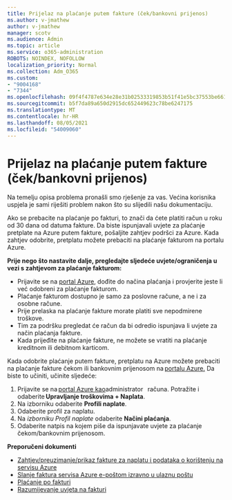 ```yaml
---
title: Prijelaz na plaćanje putem fakture (ček/bankovni prijenos)
ms.author: v-jmathew
author: v-jmathew
manager: scotv
ms.audience: Admin
ms.topic: article
ms.service: o365-administration
ROBOTS: NOINDEX, NOFOLLOW
localization_priority: Normal
ms.collection: Adm_O365
ms.custom:
- "9004168"
- "7344"
ms.openlocfilehash: 09f4f4787e634e28e31b02533319853b51f41e5bc37553be6615c2389063818c
ms.sourcegitcommit: b5f7da89a650d2915dc652449623c78be6247175
ms.translationtype: MT
ms.contentlocale: hr-HR
ms.lasthandoff: 08/05/2021
ms.locfileid: "54009060"
---
```

# <a name="switch-to-pay-by-invoice-checkwire-transfer"></a>Prijelaz na plaćanje putem fakture (ček/bankovni prijenos)

Na temelju opisa problema pronašli smo rješenje za vas. Većina korisnika uspjela je sami riješiti problem nakon što su slijedili našu dokumentaciju.

Ako se prebacite na plaćanje po fakturi, to znači da ćete platiti račun u roku od 30 dana od datuma fakture. Da biste ispunjavali uvjete za plaćanje pretplate na Azure putem fakture, pošaljite zahtjev podršci za Azure. Kada zahtjev odobrite, pretplatu možete prebaciti na plaćanje fakturom na portalu Azure.

**Prije nego što nastavite dalje, pregledajte sljedeće uvjete/ograničenja u vezi s zahtjevom za plaćanje fakturom:**

- Prijavite se na [portal Azure](https://portal.azure.com/), dođite do načina plaćanja i provjerite jeste li već odobreni za plaćanje fakturom.
- Plaćanje fakturom dostupno je samo za poslovne račune, a ne i za osobne račune.
- Prije prelaska na plaćanje fakture morate platiti sve nepodmirene troškove.
- Tim za podršku pregledat će račun da bi odredio ispunjava li uvjete za način plaćanja fakture.
- Kada prijeđite na plaćanje fakture, ne možete se vratiti na plaćanje kreditnom ili debitnom karticom.

Kada odobrite plaćanje putem fakture, pretplatu na Azure možete prebaciti na plaćanje fakture čekom ili bankovnim prijenosom na [portalu Azure.](https://portal.azure.com/)
Da biste to učiniti, učinite sljedeće:

1. Prijavite se na [portal Azure kao](https://portal.azure.com/)administrator   računa. Potražite i odaberite **Upravljanje troškovima + Naplata**.
2. Na izborniku odaberite **Profili naplate**.
3. Odaberite profil za naplatu.
4. Na *izborniku Profil naplate* odaberite **Načini plaćanja**.
5. Odaberite natpis na kojem piše da ispunjavate uvjete za plaćanje čekom/bankovnim prijenosom.

**Preporučeni dokumenti**

- [Zahtjev/preuzimanje/prikaz fakture za naplatu i podataka o korištenju na servisu Azure](https://docs.microsoft.com/azure/billing/billing-download-azure-invoice-daily-usage-date)
- [Slanje faktura servisa Azure e-poštom izravno u ulaznu poštu](https://docs.microsoft.com/azure/billing/billing-download-azure-invoice-daily-usage-date)
- [Plaćanje po fakturi](https://docs.microsoft.com/azure/billing/billing-how-to-pay-by-invoice)
- [Razumijevanje uvjeta na fakturi](https://docs.microsoft.com/azure/billing/billing-understand-your-invoice)
